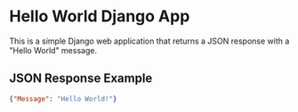 # Hello World Django App

This is a simple Django web application that returns a JSON response with a "Hello World" message.

## JSON Response Example

```json
{"Message": "Hello World!"}

